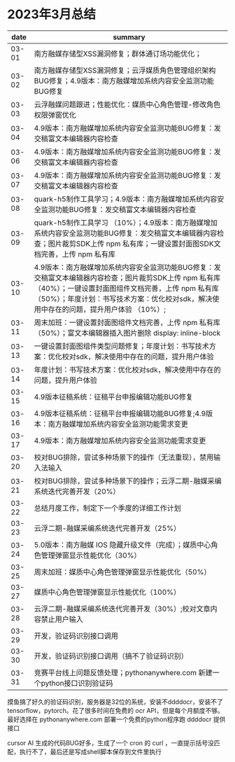 # 2023年3月总结

|date|summary|
| - | - |
| 03-01 | 南方融媒存储型XSS漏洞修复；群体通订场功能优化；|
| 03-02 | 南方融媒存储型XSS漏洞修复；云浮媒质角色管理组织架构BUG修复；4.9版本：南方融媒增加系统内容安全监测功能BUG修复|
| 03-03 | 云浮融媒问题跟进；性能优化：媒质中心角色管理-修改角色权限弹窗优化|
| 03-04 | 4.9版本：南方融媒增加系统内容安全监测功能BUG修复：发交稿富文本编辑器内容检查|
| 03-06 | 4.9版本：南方融媒增加系统内容安全监测功能BUG修复：发交稿富文本编辑器内容检查|
| 03-07 | 4.9版本：南方融媒增加系统内容安全监测功能BUG修复：发交稿富文本编辑器内容检查|
| 03-08 | quark-h5制作工具学习；4.9版本：南方融媒增加系统内容安全监测功能BUG修复：发交稿富文本编辑器内容检查|
| 03-09 | quark-h5制作工具学习 （10%）；4.9版本：南方融媒增加系统内容安全监测功能BUG修复：发交稿富文本编辑器内容检查；图片裁剪SDK上传 npm 私有库；一键设置封面图SDK文档完善，上传 npm 私有库|
| 03-10 | 4.9版本：南方融媒增加系统内容安全监测功能BUG修复：发交稿富文本编辑器内容检查；图片裁剪SDK上传 npm 私有库（40%）；一键设置封面图组件文档完善，上传 npm 私有库 （50%）；年度计划：书写技术方案：优化校对sdk，解决使用中存在的问题，提升用户体验 （10%）;|
| 03-11 | 周末加班：一键设置封面图组件文档完善，上传 npm 私有库 （50%）；富文本编辑器插入图片删除 display: inline-block|
| 03-13 | 一键设置封面图组件类型问题修复；年度计划：书写技术方案：优化校对sdk，解决使用中存在的问题，提升用户体验|
| 03-14 | 年度计划：书写技术方案：优化校对sdk，解决使用中存在的问题，提升用户体验|
| 03-15 | 4.9版本征稿系统：征稿平台申报编辑功能BUG修复|
| 03-16 | 4.9版本征稿系统：征稿平台申报编辑功能BUG修复;4.9版本：南方融媒增加系统内容安全监测功能需求变更|
| 03-17 | 4.9版本：南方融媒增加系统内容安全监测功能需求变更|
| 03-20 | 校对BUG排除，尝试多种场景下的操作（无法重现），禁用输入法输入|
| 03-21 | 校对BUG排除，尝试多种场景下的操作；云浮二期-融媒采编系统迭代完善开发（20%）|
| 03-22 | 总结月度工作，制定下一个季度的详细工作计划|
| 03-23 | 云浮二期-融媒采编系统迭代完善开发（25%）|
| 03-24 | 5.0版本：南方融媒 IOS 隐藏升级文件（完成）；媒质中心角色管理弹窗显示性能优化（30%）|
| 03-25 | 周末加班：媒质中心角色管理弹窗显示性能优化（50%）|
| 03-27 | 媒质中心角色管理弹窗显示性能优化（100%）|
| 03-28 | 云浮二期-融媒采编系统迭代完善开发（30%）;校对文章内容禁止用户输入|
| 03-29 | 开发，验证码识别接口调用|
| 03-30 | 开发，验证码识别接口调用（搞不了验证码识别）|
| 03-31 | 竞赛平台线上问题反馈处理；pythonanywhere.com 新建一个python接口识别验证码|

摸鱼搞了好久的验证码识别，服务器是32位的系统，安装不ddddocr，安装不了tensorflow，pytorch。花了很多时间在免费的 ocr API，但是每个月额度不够。最好选择在 pythonanywhere.com 部署一个免费的python程序跑 ddddocr 提供接口

cursor AI 生成的代码BUG好多，生成了一个 cron 的 curl ，一直提示括号没匹配，执行不了，最后还是写成shell脚本保存到文件里执行